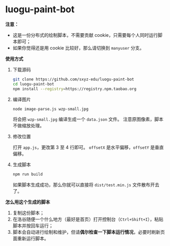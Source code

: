 # luogu-paint-bot

**注意：**

- 这是一份分布式的绘制脚本，不需要贡献 cookie，只需要每个人同时运行脚本即可；
- 如果你觉得还是用 cookie 比较好，那么请切换到 `manyuser` 分支。

**使用方式**

1. 下载源码

   ```bash
   git clone https://github.com/sxyz-edu/luogu-paint-bot
   cd luogu-paint-bot
   npm install --registry=https://registry.npm.taobao.org
   ```

2. 编译图片

   ```bash
   node image-parse.js wzp-small.jpg
   ```

   将会把 `wzp-small.jpg` 编译生成一个 `data.json` 文件。
   注意原图像素，脚本不做缩放处理。

3. 修改位置

   打开 `app.js`，更改第 3 至 4 行即可。
   `offsetX` 是水平偏移，`offsetY` 是垂直偏移。

4. 生成脚本

   ```bash
   npm run build
   ```

   如果脚本生成成功，那么你就可以直接将 `dist/test.min.js` 文件散布开去了。

**怎么用这个生成的脚本**

1. 复制这份脚本；
2. 在洛谷随便一个什么地方（最好是首页）打开控制台（`Ctrl+Shift+I`），粘贴脚本并按回车运行；
3. 脚本会自动进行绘制和维护，但请**偶尔检查一下脚本运行情况**，必要时刷新页面重新运行脚本。

